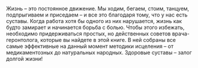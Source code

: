 <!--2024-01-21 22:33:09-->
Жизнь – это постоянное движение. Мы ходим, бегаем, стоим, танцуем, подпрыгиваем и приседаем – и все это благодаря тому, что у нас есть суставы. Когда работа хотя бы одного из них нарушается, жизнь как будто замирает и начинается борьба с болью. Чтобы этого избежать, необходимо придерживаться простых, но действенных советов врача-геронтолога, которые вы найдете в этой книге. В ней собраны все самые эффективные на данный момент методики исцеления – от медикаментозных до натуральных народных.
Здоровые суставы – залог долгой жизни!